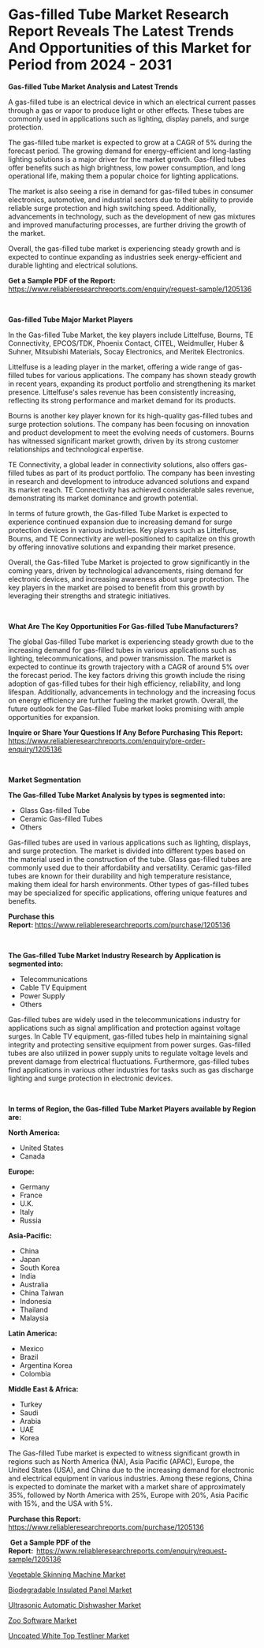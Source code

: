 <p><h1>Gas-filled Tube Market Research Report Reveals The Latest Trends And Opportunities of this Market for Period from 2024 - 2031</h1></p><p><strong>Gas-filled Tube Market Analysis and Latest Trends</strong></p>
<p><p>A gas-filled tube is an electrical device in which an electrical current passes through a gas or vapor to produce light or other effects. These tubes are commonly used in applications such as lighting, display panels, and surge protection.</p><p>The gas-filled tube market is expected to grow at a CAGR of 5% during the forecast period. The growing demand for energy-efficient and long-lasting lighting solutions is a major driver for the market growth. Gas-filled tubes offer benefits such as high brightness, low power consumption, and long operational life, making them a popular choice for lighting applications.</p><p>The market is also seeing a rise in demand for gas-filled tubes in consumer electronics, automotive, and industrial sectors due to their ability to provide reliable surge protection and high switching speed. Additionally, advancements in technology, such as the development of new gas mixtures and improved manufacturing processes, are further driving the growth of the market.</p><p>Overall, the gas-filled tube market is experiencing steady growth and is expected to continue expanding as industries seek energy-efficient and durable lighting and electrical solutions.</p></p>
<p><strong>Get a Sample PDF of the Report:&nbsp;</strong> <a href="https://www.reliableresearchreports.com/enquiry/request-sample/1205136">https://www.reliableresearchreports.com/enquiry/request-sample/1205136</a></p>
<p>&nbsp;</p>
<p><strong>Gas-filled Tube Major Market Players</strong></p>
<p><p>In the Gas-filled Tube Market, the key players include Littelfuse, Bourns, TE Connectivity, EPCOS/TDK, Phoenix Contact, CITEL, Weidmuller, Huber & Suhner, Mitsubishi Materials, Socay Electronics, and Meritek Electronics. </p><p>Littelfuse is a leading player in the market, offering a wide range of gas-filled tubes for various applications. The company has shown steady growth in recent years, expanding its product portfolio and strengthening its market presence. Littelfuse's sales revenue has been consistently increasing, reflecting its strong performance and market demand for its products.</p><p>Bourns is another key player known for its high-quality gas-filled tubes and surge protection solutions. The company has been focusing on innovation and product development to meet the evolving needs of customers. Bourns has witnessed significant market growth, driven by its strong customer relationships and technological expertise.</p><p>TE Connectivity, a global leader in connectivity solutions, also offers gas-filled tubes as part of its product portfolio. The company has been investing in research and development to introduce advanced solutions and expand its market reach. TE Connectivity has achieved considerable sales revenue, demonstrating its market dominance and growth potential.</p><p>In terms of future growth, the Gas-filled Tube Market is expected to experience continued expansion due to increasing demand for surge protection devices in various industries. Key players such as Littelfuse, Bourns, and TE Connectivity are well-positioned to capitalize on this growth by offering innovative solutions and expanding their market presence.</p><p>Overall, the Gas-filled Tube Market is projected to grow significantly in the coming years, driven by technological advancements, rising demand for electronic devices, and increasing awareness about surge protection. The key players in the market are poised to benefit from this growth by leveraging their strengths and strategic initiatives.</p></p>
<p>&nbsp;</p>
<p><strong>What Are The Key Opportunities For Gas-filled Tube Manufacturers?</strong></p>
<p><p>The global Gas-filled Tube market is experiencing steady growth due to the increasing demand for gas-filled tubes in various applications such as lighting, telecommunications, and power transmission. The market is expected to continue its growth trajectory with a CAGR of around 5% over the forecast period. The key factors driving this growth include the rising adoption of gas-filled tubes for their high efficiency, reliability, and long lifespan. Additionally, advancements in technology and the increasing focus on energy efficiency are further fueling the market growth. Overall, the future outlook for the Gas-filled Tube market looks promising with ample opportunities for expansion.</p></p>
<p><strong>Inquire or Share Your Questions If Any Before Purchasing This Report:</strong> <a href="https://www.reliableresearchreports.com/enquiry/pre-order-enquiry/1205136">https://www.reliableresearchreports.com/enquiry/pre-order-enquiry/1205136</a></p>
<p>&nbsp;</p>
<p><strong>Market Segmentation</strong></p>
<p><strong>The Gas-filled Tube Market Analysis by types is segmented into:</strong></p>
<p><ul><li>Glass Gas-filled Tube</li><li>Ceramic Gas-filled Tubes</li><li>Others</li></ul></p>
<p><p>Gas-filled tubes are used in various applications such as lighting, displays, and surge protection. The market is divided into different types based on the material used in the construction of the tube. Glass gas-filled tubes are commonly used due to their affordability and versatility. Ceramic gas-filled tubes are known for their durability and high temperature resistance, making them ideal for harsh environments. Other types of gas-filled tubes may be specialized for specific applications, offering unique features and benefits.</p></p>
<p><strong>Purchase this Report:&nbsp;</strong><a href="https://www.reliableresearchreports.com/purchase/1205136">https://www.reliableresearchreports.com/purchase/1205136</a></p>
<p>&nbsp;</p>
<p><strong>The Gas-filled Tube Market Industry Research by Application is segmented into:</strong></p>
<p><ul><li>Telecommunications</li><li>Cable TV Equipment</li><li>Power Supply</li><li>Others</li></ul></p>
<p><p>Gas-filled tubes are widely used in the telecommunications industry for applications such as signal amplification and protection against voltage surges. In Cable TV equipment, gas-filled tubes help in maintaining signal integrity and protecting sensitive equipment from power surges. Gas-filled tubes are also utilized in power supply units to regulate voltage levels and prevent damage from electrical fluctuations. Furthermore, gas-filled tubes find applications in various other industries for tasks such as gas discharge lighting and surge protection in electronic devices.</p></p>
<p>&nbsp;</p>
<p><strong>In terms of Region, the Gas-filled Tube Market Players available by Region are:</strong></p>
<p>
    <p> <strong> North America: </strong>
        <ul>
            <li>United States</li>
            <li>Canada</li>
        </ul>
        </p> 
    <p> <strong> Europe: </strong>
        <ul>
            <li>Germany</li>
            <li>France</li>
            <li>U.K.</li>
            <li>Italy</li>
            <li>Russia</li>
        </ul>
        </p> 
    <p> <strong> Asia-Pacific: </strong>
        <ul>
            <li>China</li>
            <li>Japan</li>
            <li>South Korea</li>
            <li>India</li>
            <li>Australia</li>
            <li>China Taiwan</li>
            <li>Indonesia</li>
            <li>Thailand</li>
            <li>Malaysia</li>
        </ul>
        </p> 
    <p> <strong> Latin America: </strong>
        <ul>
            <li>Mexico</li>
            <li>Brazil</li>
            <li>Argentina Korea</li>
            <li>Colombia</li>
        </ul>
        </p> 
    <p> <strong> Middle East & Africa: </strong>
        <ul>
            <li>Turkey</li>
            <li>Saudi</li>
            <li>Arabia</li>
            <li>UAE</li>
            <li>Korea</li>
        </ul>
    </p>
    </p>
<p><p>The Gas-filled Tube market is expected to witness significant growth in regions such as North America (NA), Asia Pacific (APAC), Europe, the United States (USA), and China due to the increasing demand for electronic and electrical equipment in various industries. Among these regions, China is expected to dominate the market with a market share of approximately 35%, followed by North America with 25%, Europe with 20%, Asia Pacific with 15%, and the USA with 5%.</p></p>
<p><strong>Purchase this Report: </strong><a href="https://www.reliableresearchreports.com/purchase/1205136">https://www.reliableresearchreports.com/purchase/1205136</a></p>
<p>&nbsp;<strong>Get a Sample PDF of the Report:&nbsp;&nbsp;</strong><a href="https://www.reliableresearchreports.com/enquiry/request-sample/1205136">https://www.reliableresearchreports.com/enquiry/request-sample/1205136</a></p>
<p><strong></strong></p>
<p><p><a href="https://github.com/eeaveuhhh/Market-Research-Report-List-1/blob/main/vegetable-skinning-machine-market.md">Vegetable Skinning Machine Market</a></p><p><a href="https://issuu.com/reportprime-2/docs/biodegradable-insulated-panel-market-size-2030.ppt">Biodegradable Insulated Panel Market</a></p><p><a href="https://github.com/brentleyjimmiealvaradoz4l1rea/Market-Research-Report-List-1/blob/main/ultrasonic-automatic-dishwasher-market.md">Ultrasonic Automatic Dishwasher Market</a></p><p><a href="https://medium.com/@madiemurphy1990/zoo-software-market-outlook-industry-overview-and-forecast-2024-to-2031-d7a6fcd1b2bc">Zoo Software Market</a></p><p><a href="https://issuu.com/reportprime-2/docs/uncoated-white-top-testliner-market-size-2030.pptx">Uncoated White Top Testliner Market</a></p></p>